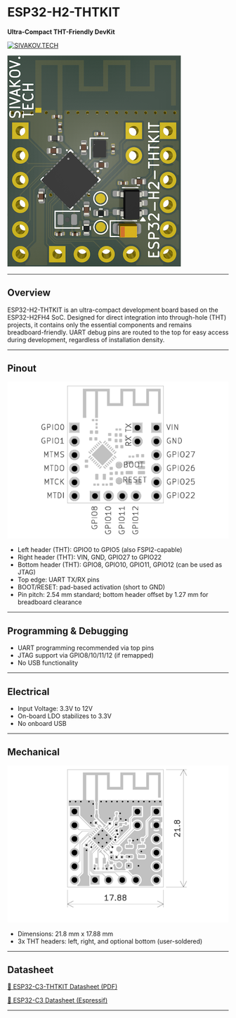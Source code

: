 # ESP32-H2-THTKIT
**Ultra-Compact THT-Friendly DevKit**

[![SIVAKOV.TECH](https://img.shields.io/badge/designed%20by-SIVAKOV.TECH-black)](https://sivakov.tech)

![Front render](images/front-render-small.png)

---

## Overview

ESP32-H2-THTKIT is an ultra-compact development board based on the ESP32-H2FH4 SoC. Designed for direct integration into through-hole (THT) projects, it contains only the essential components and remains breadboard-friendly. UART debug pins are routed to the top for easy access during development, regardless of installation density.

---

## Pinout

![Pinout](images/pinout.png)

- Left header (THT): GPIO0 to GPIO5 (also FSPI2-capable)
- Right header (THT): VIN, GND, GPIO27 to GPIO22
- Bottom header (THT): GPIO8, GPIO10, GPIO11, GPIO12 (can be used as JTAG)
- Top edge: UART TX/RX pins
- BOOT/RESET: pad-based activation (short to GND)
- Pin pitch: 2.54 mm standard; bottom header offset by 1.27 mm for breadboard clearance

---

## Programming & Debugging

- UART programming recommended via top pins
- JTAG support via GPIO8/10/11/12 (if remapped)
- No USB functionality

---

## Electrical

- Input Voltage: 3.3V to 12V
- On-board LDO stabilizes to 3.3V
- No onboard USB

---

## Mechanical

![Dimensions](images/dimensions.png)

- Dimensions: 21.8 mm x 17.88 mm
- 3x THT headers: left, right, and optional bottom (user-soldered)

---

## Datasheet

[📄 ESP32-C3-THTKIT Datasheet (PDF)](docs/Datasheet.pdf)

[📄 ESP32-C3 Datasheet (Espressif)](https://cdn.jsdelivr.net/gh/sivakov512/kicad-library@master/datasheets/MCU/Espressif/Espressif_ESP32-C3.pdf)

---
